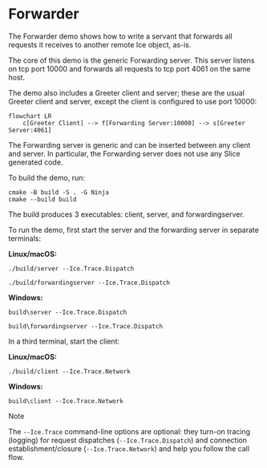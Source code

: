 # Forwarder

The Forwarder demo shows how to write a servant that forwards all requests it receives to another remote Ice object,
as-is.

The core of this demo is the generic Forwarding server. This server listens on tcp port 10000 and forwards all
requests to tcp port 4061 on the same host.

The demo also includes a Greeter client and server; these are the usual Greeter client and server, except the client
is configured to use port 10000:

```mermaid
flowchart LR
    c[Greeter Client] --> f[Forwarding Server:10000] --> s[Greeter Server:4061]
```

The Forwarding server is generic and can be inserted between any client and server. In particular, the Forwarding server
does not use any Slice generated code.

To build the demo, run:

```shell
cmake -B build -S . -G Ninja
cmake --build build
```

The build produces 3 executables: client, server, and forwardingserver.

To run the demo, first start the server and the forwarding server in separate terminals:

**Linux/macOS:**

```shell
./build/server --Ice.Trace.Dispatch
```

```shell
./build/forwardingserver --Ice.Trace.Dispatch
```

**Windows:**

```shell
build\server --Ice.Trace.Dispatch
```

```shell
build\forwardingserver --Ice.Trace.Dispatch
```

In a third terminal, start the client:

**Linux/macOS:**

```shell
./build/client --Ice.Trace.Network
```

**Windows:**

```shell
build\client --Ice.Trace.Network
```

> [!NOTE]
> The `--Ice.Trace` command-line options are optional: they turn-on tracing (logging) for request dispatches
> (`--Ice.Trace.Dispatch`) and connection establishment/closure (`--Ice.Trace.Network`) and help you follow the call
> flow.
